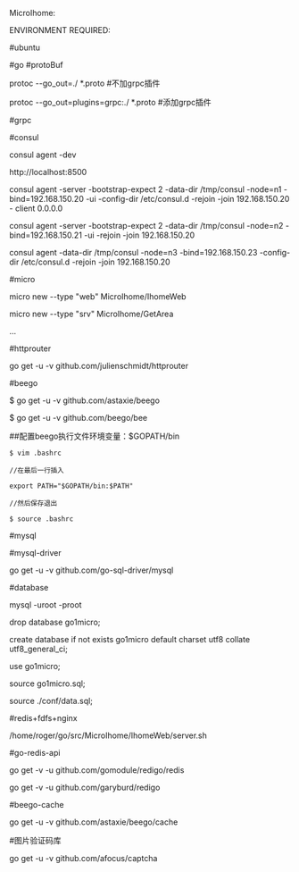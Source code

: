 MicroIhome:

ENVIRONMENT REQUIRED:

#ubuntu


#go
#protoBuf

protoc --go_out=./ *.proto #不加grpc插件

protoc --go_out=plugins=grpc:./ *.proto #添加grpc插件

#grpc

#consul

consul agent -dev

http://localhost:8500

consul agent -server -bootstrap-expect 2 -data-dir /tmp/consul -node=n1 - bind=192.168.150.20 -ui -config-dir /etc/consul.d -rejoin -join 192.168.150.20 - client 0.0.0.0

consul agent -server -bootstrap-expect 2 -data-dir /tmp/consul -node=n2 - bind=192.168.150.21 -ui -rejoin -join 192.168.150.20

consul agent -data-dir /tmp/consul -node=n3 -bind=192.168.150.23 -config-dir /etc/consul.d -rejoin -join 192.168.150.20

#micro

micro new --type "web" MicroIhome/IhomeWeb

micro new --type "srv" MicroIhome/GetArea

...

#httprouter

go get -u -v github.com/julienschmidt/httprouter

#beego

$ go get -u -v github.com/astaxie/beego

$ go get -u -v github.com/beego/bee

##配置beego执行文件环境变量：$GOPATH/bin

	$ vim .bashrc
  
	//在最后一行插入
  
	export PATH="$GOPATH/bin:$PATH"
  
	//然后保存退出
  
	$ source .bashrc
  
#mysql

#mysql-driver

go get -u -v github.com/go-sql-driver/mysql

#database

mysql -uroot -proot

drop database go1micro;

create database if not exists go1micro default charset utf8 collate utf8_general_ci;

use go1micro;

source go1micro.sql;

source ./conf/data.sql;

#redis+fdfs+nginx

/home/roger/go/src/MicroIhome/IhomeWeb/server.sh

#go-redis-api

go get -v -u github.com/gomodule/redigo/redis

go get -v -u github.com/garyburd/redigo

#beego-cache

go get -u -v github.com/astaxie/beego/cache

#图片验证码库

go get -u -v github.com/afocus/captcha
